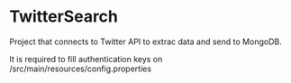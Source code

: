 # TwitterSearch
Project that connects to Twitter API to extrac data and send to MongoDB.

It is required to fill authentication  keys on /src/main/resources/config.properties
